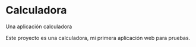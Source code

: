# Calculadora
Una aplicación calculadora



Este proyecto es una calculadora, mi primera aplicación web para pruebas.
